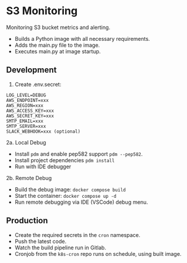 # S3 Monitoring

Monitoring S3 bucket metrics and alerting.

- Builds a Python image with all necessary requirements.
- Adds the main.py file to the image.
- Executes main.py at image startup.

## Development

1. Create .env.secret:

```env
LOG_LEVEL=DEBUG
AWS_ENDPOINT=xxx
AWS_REGION=xxx
AWS_ACCESS_KEY=xxx
AWS_SECRET_KEY=xxx
SMTP_EMAIL=xxx
SMTP_SERVER=xxx
SLACK_WEBHOOK=xxx (optional)
```

2a. Local Debug

- Install `pdm` and enable pep582 support `pdm --pep582`.
- Install project dependencies `pdm install`
- Run with IDE debugger

2b. Remote Debug

- Build the debug image:
  `docker compose build`
- Start the container:
  `docker compose up -d`
- Run remote debugging via IDE (VSCode) debug menu.

## Production

- Create the required secrets in the `cron` namespace.
- Push the latest code.
- Watch the build pipeline run in Gitlab.
- Cronjob from the `k8s-cron` repo runs on schedule, using built image.
